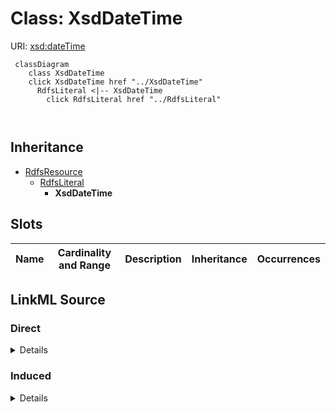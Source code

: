 

# Class: XsdDateTime





URI: [xsd:dateTime](http://www.w3.org/2001/XMLSchema#dateTime)






```mermaid
 classDiagram
    class XsdDateTime
    click XsdDateTime href "../XsdDateTime"
      RdfsLiteral <|-- XsdDateTime
        click RdfsLiteral href "../RdfsLiteral"
      
      
```





## Inheritance
* [RdfsResource](../classes/RdfsResource.md)
    * [RdfsLiteral](../classes/RdfsLiteral.md)
        * **XsdDateTime**



## Slots

| Name | Cardinality and Range | Description | Inheritance | Occurrences |
| ---  | --- | --- | --- | --- |














## LinkML Source

<!-- TODO: investigate https://stackoverflow.com/questions/37606292/how-to-create-tabbed-code-blocks-in-mkdocs-or-sphinx -->

### Direct

<details>

```yaml
name: xsd_dateTime
from_schema: okns:hydrology-kg
exact_mappings:
- http://www.w3.org/2001/XMLSchema#dateTime
rank: 1000
is_a: rdfs_Literal
class_uri: xsd:dateTime

```
</details>

### Induced

<details>

```yaml
name: xsd_dateTime
from_schema: okns:hydrology-kg
exact_mappings:
- http://www.w3.org/2001/XMLSchema#dateTime
rank: 1000
is_a: rdfs_Literal
class_uri: xsd:dateTime

```
</details>